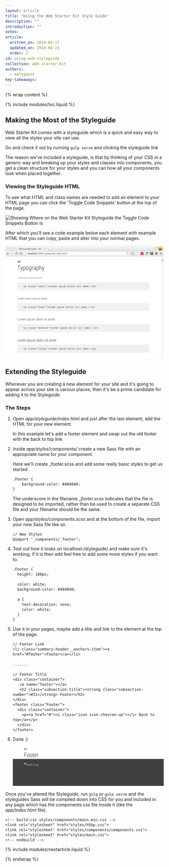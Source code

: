 ```yaml
---
layout: article
title: "Using the Web Starter Kit Style Guide"
description: ""
introduction: ""
notes:
article:
  written_on: 2014-04-17
  updated_on: 2014-04-23
  order: 3
id: using-wsk-styleguide
collection: web-starter-kit
authors:
  - mattgaunt
key-takeaways:
---
```


{% wrap content %}

{% include modules/toc.liquid %}

## Making the Most of the Styleguide

Web Starter Kit comes with a styleguide which is a quick and easy way to view
all the styles your site can use.

Go and check it out by running `gulp serve` and clicking the styleguide link

The reason we've included a styleguide, is that by thinking of your CSS in
a generic way and breaking up your styles and classes into components, you
get a clean structure for your styles and you can how all your components look
when placed together.

### Viewing the Styleguide HTML

To see what HTML and class names are needed to add an element to your HTML page
you can click the 'Toggle Code Snippets' button at the top of the page.

![Showing Where on the Web Starter Kit Styleguide the Toggle Code Snippets
Button Is](images/wsk-code-sample-toggle.jpg)

After which you'll see a code example below each element with example HTML
that you can copy, paste and alter into your normal pages.

![Example of the Web Starter Kit Code Snippets](images/wsk-styleguide-code-snippets.jpg)

## Extending the Styleguide

Whenever you are creating a new element for your site and it's going to appear
across your site is various places, then it's be a prime candidate for adding it
to the Styleguide.

### The Steps

1. Open *app/styleguide/index.html* and just after the last element, add the HTML
   for your new element.

   In this example let's add a footer element and swap out the old footer with the
   back to top link

2. Inside *app/styles/components/* create a new Sass file with an appropriate
   name for your component.

   Here we'll create _footer.scss and add some really basic styles to get us
   started.

       .Footer {
           background-color: #404040;
       }


   The underscore in the filename *_footer.scss* indicates that the file is
   designed to be imported, rather than be used to create a separate CSS file
   and your filename should be the same.

3. Open *app/styles/components.scss* and at the bottom of the file, import your
   new Sass file like so.

       // New Styles
       @import "_components/_footer";

4. Test out how it looks on localhost:<Port Number>/styleguide/ and make sure
   it's working, if it is then add feel free to add some more styles if you
   want to.

       .Footer {
         height: 180px;

         color: white;
         background-color: #404040;

         a {
           text-decoration: none;
           color: white;
         }
       }

5. Use it in your pages, maybe add a title and link to the element at the top
   of the page.

       // Footer Link
       <li class="summary-header__anchors-item"><a href="#footer">Footer</a></li>

       .......

       // Footer Title
       <div class="container">
          <a name="footer"></a>
          <h2 class="subsection-title"><strong class="subsection-number">#21</strong> Footer</h2>
       </div>
       <footer class="Footer">
         <div class="container">
           <p><a href="#"><i class="icon icon-chevron-up"></i> Back to top</a></p>
         </div>
       </footer>

6. Done :)

    ![A new footer for the Web Starter Kit styleguide](images/wsk-footer.jpg)

Once you've altered the Styleguide, run `gulp` or `gulp serve` and the styleguides
Sass will be compiled down into CSS for you and included in any page which has
the components.css file inside it (like the *app/index.html* file).

    <!-- build:css styles/components/main.min.css -->
    <link rel="stylesheet" href="styles/h5bp.css">
    <link rel="stylesheet" href="styles/components/components.css">
    <link rel="stylesheet" href="styles/main.css">
    <!-- endbuild -->

{% include modules/nextarticle.liquid %}

{% endwrap %}
